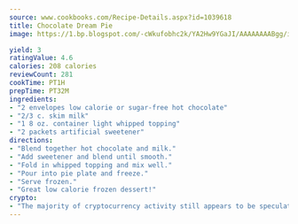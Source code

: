 ```yaml
---
source: www.cookbooks.com/Recipe-Details.aspx?id=1039618
title: Chocolate Dream Pie
image: https://1.bp.blogspot.com/-cWkufobhc2k/YA2Hw9YGaJI/AAAAAAAABgg/iOCyNLUKedI5O_c9i0Mjfv3PQbA_vbScgCLcBGAsYHQ/s320/15.png

yield: 3
ratingValue: 4.6
calories: 208 calories
reviewCount: 281
cookTime: PT1H
prepTime: PT32M
ingredients:
- "2 envelopes low calorie or sugar-free hot chocolate"
- "2/3 c. skim milk"
- "1 8 oz. container light whipped topping"
- "2 packets artificial sweetener"
directions:
- "Blend together hot chocolate and milk."
- "Add sweetener and blend until smooth."
- "Fold in whipped topping and mix well."
- "Pour into pie plate and freeze."
- "Serve frozen."
- "Great low calorie frozen dessert!"
crypto:
- "The majority of cryptocurrency activity still appears to be speculative."
---
```

